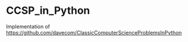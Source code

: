 # CCSP_in_Python
Implementation of https://github.com/davecom/ClassicComputerScienceProblemsInPython
